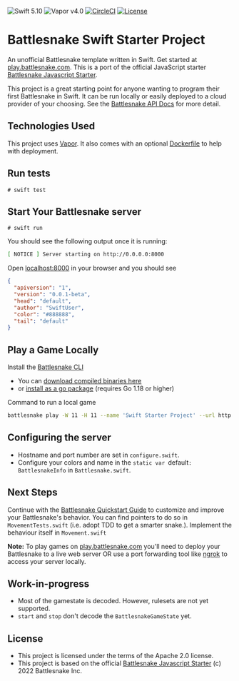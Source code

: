 ![Swift 5.10](https://img.shields.io/badge/swift-5.10-orange.svg)
![Vapor v4.0](https://img.shields.io/badge/vapor-4.0-blue) [![CircleCI](https://circleci.com/gh/maartene/BattlesnakeSwiftStarter.svg?style=shield)](https://circleci.com/gh/maartene/BattlesnakeSwiftStarter) [![License](https://img.shields.io/badge/License-Apache_2.0-blue.svg)](https://opensource.org/licenses/Apache-2.0)

# Battlesnake Swift Starter Project

An unofficial Battlesnake template written in Swift. Get started at [play.battlesnake.com](https://play.battlesnake.com). This is a port of the official JavaScript starter [Battlesnake Javascript Starter](https://github.com/BattlesnakeOfficial/starter-snake-javascript).

This project is a great starting point for anyone wanting to program their first Battlesnake in Swift. It can be run locally or easily deployed to a cloud provider of your choosing. See the [Battlesnake API Docs](https://docs.battlesnake.com/api) for more detail.

## Technologies Used

This project uses [Vapor](https://vapor.codes/). It also comes with an optional [Dockerfile](https://docs.docker.com/engine/reference/builder/) to help with deployment.

## Run tests

`# swift test`

## Start Your Battlesnake server

`# swift run`

You should see the following output once it is running:

```sh
[ NOTICE ] Server starting on http://0.0.0.0:8000
```

Open [localhost:8000](http://localhost:8000) in your browser and you should see

```json
{
  "apiversion": "1",
  "version": "0.0.1-beta",
  "head": "default",
  "author": "SwiftUser",
  "color": "#888888",
  "tail": "default"
}
```

## Play a Game Locally

Install the [Battlesnake CLI](https://github.com/BattlesnakeOfficial/rules/tree/main/cli)

- You can [download compiled binaries here](https://github.com/BattlesnakeOfficial/rules/releases)
- or [install as a go package](https://github.com/BattlesnakeOfficial/rules/tree/main/cli#installation) (requires Go 1.18 or higher)

Command to run a local game

```sh
battlesnake play -W 11 -H 11 --name 'Swift Starter Project' --url http://localhost:8000 -g solo --browser
```

## Configuring the server

- Hostname and port number are set in `configure.swift`.
- Configure your colors and name in the `static var `default`: BattlesnakeInfo` in `Battlesnake.swift`.

## Next Steps

Continue with the [Battlesnake Quickstart Guide](https://docs.battlesnake.com/quickstart) to customize and improve your Battlesnake's behavior. You can find pointers to do so in `MovementTests.swift` (i.e. adopt TDD to get a smarter snake.). Implement the behaviour itself in `Movement.swift`

**Note:** To play games on [play.battlesnake.com](https://play.battlesnake.com) you'll need to deploy your Battlesnake to a live web server OR use a port forwarding tool like [ngrok](https://ngrok.com/) to access your server locally.

## Work-in-progress

- Most of the gamestate is decoded. However, rulesets are not yet supported.
- `start` and `stop` don't decode the `BattlesnakeGameState` yet.

## License

- This project is licensed under the terms of the Apache 2.0 license.
- This project is based on the official [Battlesnake Javascript Starter](https://github.com/BattlesnakeOfficial/starter-snake-javascript) (c) 2022 Battlesnake Inc.
